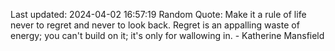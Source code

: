 Last updated: 2024-04-02 16:57:19
Random Quote: Make it a rule of life never to regret and never to look back. Regret is an appalling waste of energy; you can't build on it; it's only for wallowing in. - Katherine Mansfield